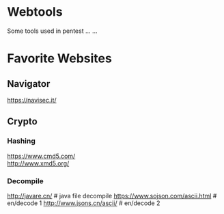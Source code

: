 # Webtools
Some tools used in pentest ... ...

# Favorite Websites

## Navigator
https://navisec.it/

## Crypto
### Hashing 
https://www.cmd5.com/  
http://www.xmd5.org/  
### Decompile
http://javare.cn/  # java file decompile
https://www.sojson.com/ascii.html  # en/decode 1
http://www.jsons.cn/ascii/  # en/decode 2
